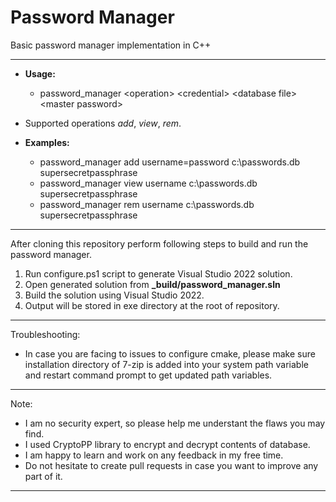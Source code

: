 # Password Manager
Basic password manager implementation in C++

---
- **Usage:** 
  - password_manager \<operation\> \<credential\> \<database file\> \<master password\>
- Supported operations *add*, *view*, *rem*.

- **Examples:**
  - password_manager add username=password c:\passwords.db supersecretpassphrase
  - password_manager view username c:\passwords.db supersecretpassphrase
  - password_manager rem username c:\passwords.db supersecretpassphrase
---
After cloning this repository perform following steps to build and run the password manager.

1. Run configure.ps1 script to generate Visual Studio 2022 solution.
2. Open generated solution from **_build/password_manager.sln**
3. Build the solution using Visual Studio 2022.
4. Output will be stored in exe directory at the root of repository.
---
Troubleshooting:
- In case you are facing to issues to configure cmake, please make sure installation directory of 7-zip is added into your system path variable and restart command prompt to get updated path variables.
---
Note:
- I am no security expert, so please help me understant the flaws you may find.
- I used CryptoPP library to encrypt and decrypt contents of database.
- I am happy to learn and work on any feedback in my free time.
- Do not hesitate to create pull requests in case you want to improve any part of it.
---
